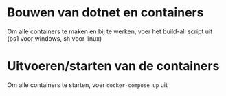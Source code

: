 # Bouwen van dotnet en containers
Om alle containers te maken en bij te werken, voer het build-all script uit (ps1 voor windows, sh voor linux)

# Uitvoeren/starten van de containers
Om alle containers te starten, voer `docker-compose up` uit